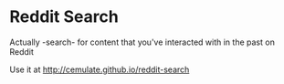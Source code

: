 Reddit Search
=============

Actually -search- for content that you've interacted with in the past on Reddit

Use it at http://cemulate.github.io/reddit-search
